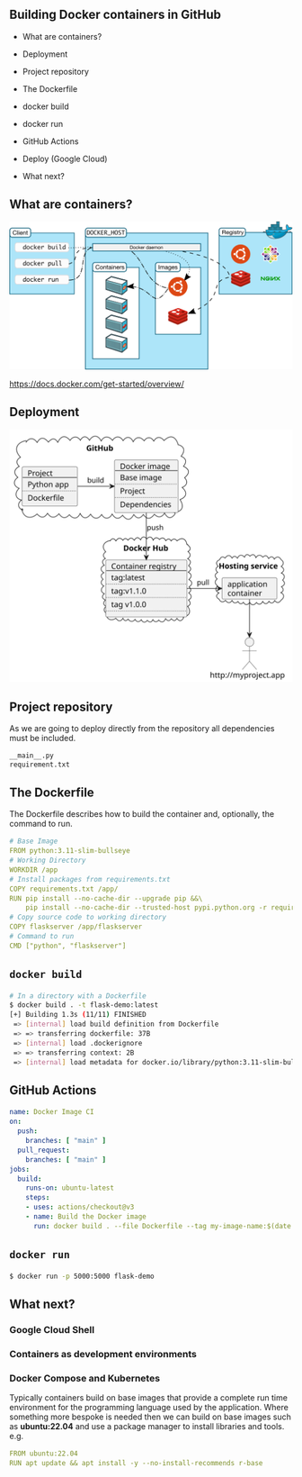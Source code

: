 ## Building Docker containers in GitHub

* What are containers?

* Deployment

* Project repository

* The Dockerfile

* docker build

* docker run

* GitHub Actions

* Deploy (Google Cloud)

* What next?



## What are containers?

![](architecture.svg)

<https://docs.docker.com/get-started/overview/>



## Deployment

![](deployment.svg)



## Project repository

As we are going to deploy directly from the repository all dependencies must be included.

```
__main__.py
requirement.txt
```


## The Dockerfile

The Dockerfile describes how to build the container and, optionally, the command to run. 

```yaml
# Base Image
FROM python:3.11-slim-bullseye
# Working Directory
WORKDIR /app
# Install packages from requirements.txt
COPY requirements.txt /app/
RUN pip install --no-cache-dir --upgrade pip &&\
    pip install --no-cache-dir --trusted-host pypi.python.org -r requirements.txt
# Copy source code to working directory
COPY flaskserver /app/flaskserver
# Command to run
CMD ["python", "flaskserver"]
```




## ```docker build```

```sh
# In a directory with a Dockerfile
$ docker build . -t flask-demo:latest
[+] Building 1.3s (11/11) FINISHED                                                                                    
 => [internal] load build definition from Dockerfile                                                             0.0s
 => => transferring dockerfile: 37B                                                                              0.0s
 => [internal] load .dockerignore                                                                                0.0s
 => => transferring context: 2B                                                                                  0.0s
 => [internal] load metadata for docker.io/library/python:3.11-slim-bullseye                                     1.2s
```




## GitHub Actions

```yaml
name: Docker Image CI
on:
  push:
    branches: [ "main" ]
  pull_request:
    branches: [ "main" ]
jobs:
  build:
    runs-on: ubuntu-latest
    steps:
    - uses: actions/checkout@v3
    - name: Build the Docker image
      run: docker build . --file Dockerfile --tag my-image-name:$(date +%s)
```



## ```docker run```

```sh
$ docker run -p 5000:5000 flask-demo
```




## What next?

### Google Cloud Shell

### Containers as development environments

### Docker Compose and Kubernetes


Typically containers build on base images that provide a complete run time environment for the programming language used by the application. Where something more bespoke is needed then we can build on base images such as **ubuntu:22.04** and use a package manager to install libraries and tools. e.g.
```yaml
FROM ubuntu:22.04
RUN apt update && apt install -y --no-install-recommends r-base
```
